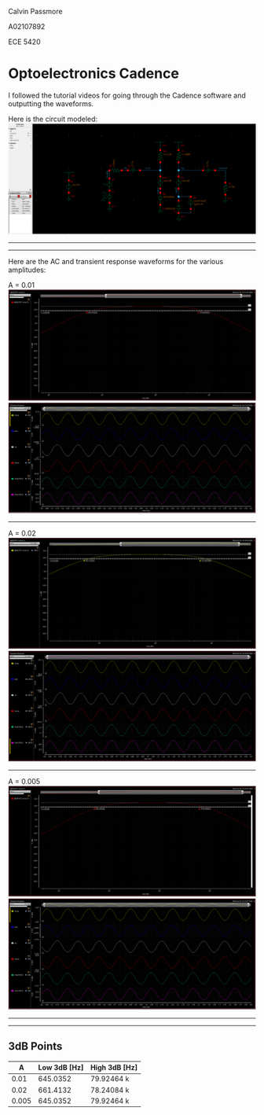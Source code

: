 Calvin Passmore

A02107892

ECE 5420

# Optoelectronics Cadence

I followed the tutorial videos for going through the Cadence software and outputting the waveforms.

Here is the circuit modeled:
![Circuit](./Circuit.png)

---
---

Here are the AC and transient response waveforms for the various amplitudes:

A = 0.01
![A01AC](./A01_ac.png)
![A01TRAN](./A01_tran.png)

---

A = 0.02
![A02AC](./A02_ac.png)
![A02TRAN](./A02_tran.png)

---

A = 0.005
![A005AC](./A005_ac.png)
![A005TRAN](./A005_tran.png)

---
---

## 3dB Points
|  A   | Low 3dB [Hz] | High 3dB [Hz] |
|------|--------------|---------------|
| 0.01 | 645.0352     | 79.92464 k    |
| 0.02 | 661.4132     | 78.24084 k    |
| 0.005| 645.0352     | 79.92464 k    |

